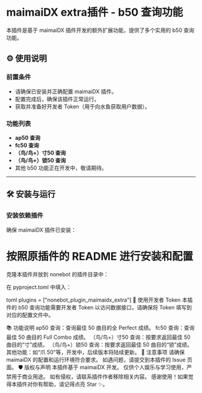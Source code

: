 # maimaiDX extra插件 - b50 查询功能

本插件是基于 maimaiDX 插件开发的额外扩展功能，提供了多个实用的 b50 查询功能。

## ⚙️ 使用说明

### 前置条件

- 请确保已安装并正确配置 maimaiDX 插件。
- 配置完成后，确保该插件正常运行。
- 获取并准备好开发者 Token（用于向水鱼获取用户数据）。

### 功能列表

- **ap50 查询**
- **fc50 查询**
- **（鸟/鸟+）寸50 查询**
- **（鸟/鸟+）锁50 查询**
- 其他 b50 功能正在开发中，敬请期待。

---

## 🛠️ 安装与运行

### 安装依赖插件  
确保 maimaiDX 插件已安装：

# 按照原插件的 README 进行安装和配置
克隆本插件并放到 nonebot 的插件目录中：

在 pyproject.toml 中填入：

toml
plugins = ["nonebot_plugin_maimaidx_extra"]
🚀 使用开发者 Token
本插件的 b50 查询功能需要开发者 Token 以访问数据接口，请确保将 Token 填写到对应的配置文件中。

📚 功能说明
ap50 查询：查询最佳 50 曲目的全 Perfect 成绩。
fc50 查询：查询最佳 50 曲目的 Full Combo 成绩。
（鸟/鸟+）寸50 查询：按要求返回最佳 50 曲目的“寸”成绩。
（鸟/鸟+）锁50 查询：按要求返回最佳 50 曲目的“锁”成绩。
其他功能：如“爪 50”等，开发中，后续版本将陆续更新。
📝 注意事项
请确保 maimaiDX 的配置和运行环境符合要求。
如遇问题，请提交到本插件的 Issue 页面。
🛡️ 版权与声明
本插件基于 maimaiDX 开发。
仅供个人娱乐与学习使用，严禁用于商业用途。
如有侵权，请联系插件作者移除相关内容。
感谢使用！如果觉得本插件对你有帮助，请记得点亮 Star ✨。




